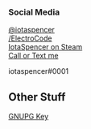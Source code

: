 ### Social Media

<div class="container">
<a href="https://twitter.com/iotaspencer">
<i class="fab fa-twitter fa-2x"></i>
@iotaspencer
</a>
</div>
<div class="container">
<a href="https://fb.com/ElectroCode">
<i class="fab fa-facebook fa-2x"></i>
/ElectroCode
</a>
</div>
<div class="container">
<a href="https://steamcommunity.com/id/IotaSpencer">
<i class="fab fa-steam fa-2x"></i>
IotaSpencer on Steam
</a>
</div>
<div class="container">
<a href="tel:18023274682">
<i class="fas fa-phone-square fa-2x"></i>
Call or Text me
</a>
</div>
<div class="container">
<p>
<i class="fab fa-discord fa-2x"></i>
iotaspencer#0001
</p>
</div>

## Other Stuff

<!--<div class="container"> Don't do IRC anymore
<a href="[REDACTED]">
<i class="fas fa-hashtag fa-2x"></i>
IRC
</a>
</div>-->
<div class="container">
<i class="fas fa-key fa-2x"></i>
<a href="/gnupg">
GNUPG Key
</a>
</div>